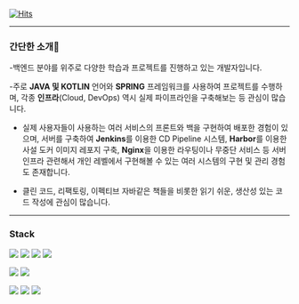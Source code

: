 [![Hits](https://hits.seeyoufarm.com/api/count/incr/badge.svg?url=https%3A%2F%2Fgithub.com%2FChi-square-test&count_bg=%2379C83D&title_bg=%23555555&icon=&icon_color=%23E7E7E7&title=hits&edge_flat=false)](https://hits.seeyoufarm.com)

------

### 간단한 소개👋

-백엔드 분야를 위주로 다양한 학습과 프로젝트를 진행하고 있는 개발자입니다.

-주로 **JAVA 및 KOTLIN** 언어와 **SPRING** 프레임워크를 사용하여 프로젝트를 수행하며, 각종 **인프라**(Cloud, DevOps) 역시 실제 파이프라인을 구축해보는 등 관심이 많습니다.

- 실제 사용자들이 사용하는 여러 서비스의 프론트와 백을 구현하여 배포한 경험이 있으며, 서버를 구축하여 **Jenkins**를 이용한 CD Pipeline 시스템, **Harbor**를 이용한 사설 도커 이미지 레포지 구축, **Nginx**을 이용한 라우팅이나 무중단 서비스 등 서버 인프라 관련해서 개인 레벨에서 구현해볼 수 있는 여러 시스템의 구현 및 관리 경험도 존재합니다.

- 클린 코드, 리팩토링, 이펙티브 자바같은 책들을 비롯한 읽기 쉬운, 생산성 있는 코드 작성에 관심이 많습니다.
------

### **Stack**

   <img src="https://img.shields.io/badge/Java-007396?style=for-the-badge&logo=Java&logoColor=white"> <img src="https://img.shields.io/badge/spring-6DB33F?style=for-the-badge&logo=Spring&logoColor=white"> <img src="https://img.shields.io/badge/Kotlin-7F52FF?style=for-the-badge&logo=Kotlin&logoColor=white"> <img src="https://img.shields.io/badge/Android-3DDC84?style=for-the-badge&logo=android&logoColor=white"> 

<img src="https://img.shields.io/badge/mariadb-003545?style=for-the-badge&logo=MariaDB&logoColor=white"> <img src="https://img.shields.io/badge/MongoDB-47A248?style=for-the-badge&logo=MongoDB&logoColor=white">

<img src="https://img.shields.io/badge/docker-2496ED?style=for-the-badge&logo=Docker&logoColor=white"> <img src="https://img.shields.io/badge/jenkins-D24939?style=for-the-badge&logo=Jenkins&logoColor=white"> <img src="https://img.shields.io/badge/NGINX-009639?style=for-the-badge&logo=nginx&logoColor=white">






<!--
**Chi-square-test/Chi-square-test** is a ✨ _special_ ✨ repository because its `README.md` (this file) appears on your GitHub profile.

Here are some ideas to get you started:

- 🔭 I’m currently working on ...
- 🌱 I’m currently learning ...
- 👯 I’m looking to collaborate on ...
- 🤔 I’m looking for help with ...
- 💬 Ask me about ...
- 📫 How to reach me: ...
- 😄 Pronouns: ...
- ⚡ Fun fact: ...
-->
